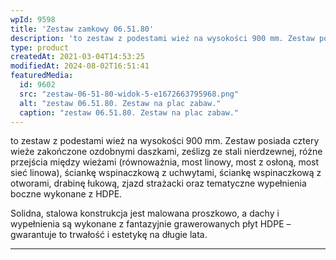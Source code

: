 ```yaml
---
wpId: 9598
title: 'Zestaw zamkowy 06.51.80'
description: 'to zestaw z podestami wież na wysokości 900 mm. Zestaw posiada cztery wieże zakończone ozdobnymi daszkami, ześlizg ze stali nierdzewnej, różne przejścia między wieżami (równoważnia, most linowy, most z osłoną, most sieć linowa), ściankę wspinaczkową z uchwytami, ściankę wspinaczkową z otworami, drabinę łukową, zjazd strażacki oraz tematyczne wypełnienia boczne wykonane z HDPE. Solidna, stalowa konstrukcja ...'
type: product
createdAt: 2021-03-04T14:53:25
modifiedAt: 2024-08-02T16:51:41
featuredMedia:
  id: 9602
  src: "zestaw-06-51-80-widok-5-e1672663795968.png"
  alt: "zestaw 06.51.80. Zestaw na plac zabaw."
  caption: "zestaw 06.51.80. Zestaw na plac zabaw."
---
```



to zestaw z podestami wież na wysokości 900 mm. Zestaw posiada cztery wieże zakończone ozdobnymi daszkami, ześlizg ze stali nierdzewnej, różne przejścia między wieżami (równoważnia, most linowy, most z osłoną, most sieć linowa), ściankę wspinaczkową z uchwytami, ściankę wspinaczkową z otworami, drabinę łukową, zjazd strażacki oraz tematyczne wypełnienia boczne wykonane z HDPE.

Solidna, stalowa konstrukcja jest malowana proszkowo, a dachy i wypełnienia są wykonane z fantazyjnie grawerowanych płyt HDPE – gwarantuje to trwałość i estetykę na długie lata.

* * *